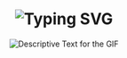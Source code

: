 <div align="center">
    <h1>
        <img src="https://readme-typing-svg.herokuapp.com?font=Jetbrains+mono&size=40&duration=3000&color=33FF33&center=true&vCenter=true&width=435&lines=Hey..+I'm+Stefano Vitale;This+is..;..my+Github..;" alt="Typing SVG"/>
    </h1>
</div>

<div align="center">
    <p>
        <img src="./assets/okarin.gif" alt="Descriptive Text for the GIF" />
    </p>
</div>


